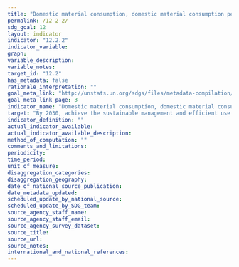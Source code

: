 ```yaml
---
title: "Domestic material consumption, domestic material consumption per capita, and domestic material consumption per GDP"
permalink: /12-2-2/
sdg_goal: 12
layout: indicator
indicator: "12.2.2"
indicator_variable: 
graph: 
variable_description: 
variable_notes: 
target_id: "12.2"
has_metadata: false
rationale_interpretation: ""
goal_meta_link: "http://unstats.un.org/sdgs/files/metadata-compilation/Metadata-Goal-12.pdf"
goal_meta_link_page: 3
indicator_name: "Domestic material consumption, domestic material consumption per capita, and domestic material consumption per GDP"
target: "By 2030, achieve the sustainable management and efficient use of natural resources."
indicator_definition: ""
actual_indicator_available: 
actual_indicator_available_description: 
method_of_computation: ""
comments_and_limitations: 
periodicity: 
time_period: 
unit_of_measure: 
disaggregation_categories: 
disaggregation_geography: 
date_of_national_source_publication: 
date_metadata_updated: 
scheduled_update_by_national_source: 
scheduled_update_by_SDG_team: 
source_agency_staff_name: 
source_agency_staff_email: 
source_agency_survey_dataset: 
source_title: 
source_url: 
source_notes: 
international_and_national_references: 
---
```


